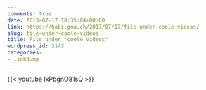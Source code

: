 ```yaml
---
comments: true
date: 2013-07-17 18:35:04+00:00
link: https://habi.gna.ch/2013/07/17/file-under-coole-videos/
slug: file-under-coole-videos
title: File under "coole Videos"
wordpress_id: 3143
categories:
- linkdump
---
```


{{< youtube IxPbgnO81sQ >}}
